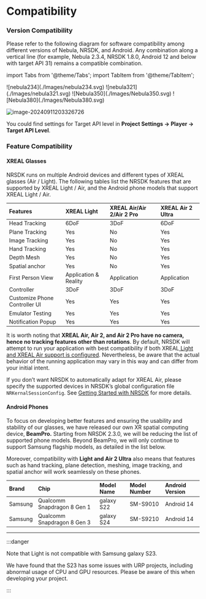# Compatibility

### Version Compatibility

Please refer to the following diagram for software compatibility among different versions of Nebula, NRSDK, and Android. Any combination along a vertical line (for example, Nebula 2.3.4, NRSDK 1.8.0, Android 12 and below with target API 31) remains a compatible combination.

import Tabs from '@theme/Tabs';
import TabItem from '@theme/TabItem';

<Tabs>

  <TabItem value="Nebula 2.3.4" label="Nebula 2.3.4">
    ![nebula234](./Images/nebula234.svg)
  </TabItem>
  <TabItem value="Nebula 3.2.1" label="Nebula 3.2.1">
    ![nebula321](./Images/nebula321.svg)
  </TabItem>
  <TabItem value="Nebula 3.5.0" label="Nebula 3.5.0">
    ![Nebula350](./Images/Nebula350.svg)
  </TabItem>
  <TabItem value="Nebula 3.8.0" label="Nebula 3.8.0">
    ![Nebula380](./Images/Nebula380.svg)
  </TabItem>

  <TabItem value="Nebula 3.8.1" label="Nebula 3.8.1 & MyGlasses 1.4.0">

![image-20240911203326726](https://pub-8dffc52979c34362aa2dbe3a43f0792a.r2.dev/image-20240911203326726.png)

  </TabItem>

</Tabs>





You could find settings for Target API level in **Project Settings -> Player -> Target API Level**.

### Feature Compatibility
#### XREAL Glasses

NRSDK runs on multiple Android devices and different types of XREAL glasses (Air / Light). The following tables list the NRSDK features that are supported by XREAL Light / Air, and the Android phone models that support XREAL Light / Air.



| Features                            | XREAL Light           | XREAL Air/Air 2/Air 2 Pro | XREAL Air 2 Ultra |
| :---------------------------------- | :-------------------- | :------------------------ | :---------------- |
| Head Tracking                       | 6DoF                  | 3DoF                      | 6DoF              |
| Plane Tracking                      | Yes                   | No                        | Yes               |
| Image Tracking                      | Yes                   | No                        | Yes               |
| Hand Tracking                       | Yes                   | No                        | Yes               |
| Depth Mesh                          | Yes                   | No                        | Yes               |
| Spatial anchor                      | Yes                   | No                        | Yes               |
| First Person View | Application & Reality | Application               | Application       |
| Controller                          | 3DoF                  | 3DoF                      | 3DoF              |
| Customize Phone Controller UI       | Yes                   | Yes                       | Yes               |
| Emulator Testing                    | Yes                   | Yes                       | Yes               |
| Notification Popup                  | Yes                   | Yes                       | Yes               |


It is worth noting that **XREAL Air, Air 2, and Air 2 Pro have no camera, hence no tracking features other than rotations**. By default, NRSDK will attempt to run your application with best compatibility if both XREAL[ Light and XREAL Air support is configured](../02_Getting%20Started%20with%20NRSDK.md). Nevertheless, be aware that the actual behavior of the running application may vary in this way and can differ from your initial intent.

If you don’t want NRSDK to automatically adapt for XREAL Air, please specify the supported devices in NRSDK’s global configuration file `NRKernalSessionConfig`. See [Getting Started with NRSDK](../02_Getting%20Started%20with%20NRSDK.md) for more details.



#### Android Phones

To focus on developing better features and ensuring the usability and stability of our glasses, we have released our own XR spatial computing device, **BeamPro.** Starting from NRSDK 2.3.0, we will be reducing the list of supported phone models. Beyond BeamPro, we will only continue to support Samsung flagship models, as detailed in the list below.

Moreover, compatibility with **Light and Air 2 Ultra** also means that features such as hand tracking, plane detection, meshing, image tracking, and spatial anchor will work seamlessly on these phones.

| Brand   | Chip                                   | Model Name         | Model Number | Android Version |
| :------ | :------------------------------------- | :----------------- | :----------- | :-------------- |
| Samsung | Qualcomm Snapdragon 8 Gen 1            | galaxy S22         | SM-S9010     | Android 14      |
| Samsung | Qualcomm Snapdragon 8 Gen 3            | galaxy S24         | SM-S9210     | Android 14      |

--- 
:::danger

Note that Light is not compatible with Samsung galaxy S23.

We have found that the S23 has some issues with URP projects, including abnormal usage of CPU and GPU resources. Please be aware of this when developing your project.

:::

